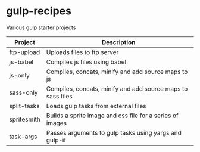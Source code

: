 # gulp-recipes
Various gulp starter projects

|Project | Description |
|---------|------------------------------------|
|ftp-upload | Uploads files to ftp server |
|js-babel | Compiles js files using babel |
|js-only | Compiles, concats, minify and add source maps to js|
| sass-only | Compiles, concats, minify and add source maps to sass files|
| split-tasks | Loads gulp tasks from external files|
|spritesmith|Builds a sprite image and css file for a series of images|
|task-args|Passes arguments to gulp tasks using yargs and gulp-if|
